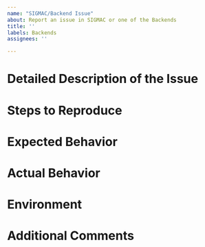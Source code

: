 ```yaml
---
name: "SIGMAC/Backend Issue"
about: Report an issue in SIGMAC or one of the Backends
title: ''
labels: Backends
assignees: ''

---
```


<!--

PLEASE ACKNOWLEDGE THE FOLLOWING BEFORE PROCEEDING:

If I delete this entire template and go my own path, the core team may close my issue without further explanation or engagement.

Thanks for your understanding!
-->

# Detailed Description of the Issue

<!--
A clear and concise description of what the problem.
-->

# Steps to Reproduce

<!--
Clear and concise steps in order to be able reproduce the issue.
-->

# Expected Behavior

<!--
A short description of the expected behavior
-->

# Actual Behavior

<!--
A short description of the actual behavior
-->

# Environment

<!--
Provide information about the environment such as the OS, Python version...etc.
-->

# Additional Comments

<!--
Fill this if you any additional comments or context you want to provide
-->
